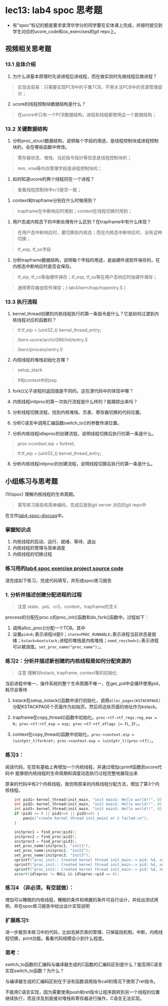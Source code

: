 # lec13: lab4 spoc 思考题

- 有"spoc"标记的题是要求拿清华学分的同学要在实体课上完成，并按时提交到学生对应的ucore_code和os_exercises的git repo上。

## 视频相关思考题

### 13.1 总体介绍

1. 为什么讲基本原理时先讲进程后讲线程，而在做实验时先做线程后做进程？

 > 实现会容易：只需要实现PCB中的子集TCB，不用关注PCB中的资源管理部分；

2. ucore的线程控制块数据结构是什么？

 > 在ucore中只有一个PCB数据结构，进程和线程都使用这一个数据结构；

### 13.2 关键数据结构

1. 分析proc_struct数据结构，说明每个字段的用途，是线程控制块或进程控制块的，会在哪些函数中修改。

 > 寄存器状态、堆栈、当前指令指针等信息是线程控制块的；
 
 > mm, vma等内存管理字段是进程控制块的；

1. 如何知道ucore的两个线程同在一个进程？

 > 查看线程控制块中cr3是否一致；

1. context和trapframe分别在什么时候用到？

 > trapframe在中断响应时用到；context在线程切换时用到；

1. 用户态或内核态下的中断处理有什么区别？在trapframe中有什么体现？

 > 在用户态中断响应时，要切换到内核态；而在内核态中断响应时，没有这种切换；
 
 > tf_esp, tf_ss字段

1. 分析trapframe数据结构，说明每个字段的用途，是由硬件或软件保存的，在内核态中断响应时是否会保存。

 > tf_eip, tf_cs等由硬件保存；tf_esp, tf_ss等在用户态响应时由硬件保存；
 
 > 通用寄存器由软件保存；( lab4/kern/trap/trapentry.S )

### 13.3 执行流程

1. kernel_thread创建的内核线程执行的第一条指令是什么？它是如何过渡到内核线程对应的函数的？

 > tf.tf_eip = (uint32_t) kernel_thread_entry;

 > /kern-ucore/arch/i386/init/entry.S

 > /kern/process/entry.S

2. 内核线程的堆栈初始化在哪？

 > setup_stack

 > tf和context中的esp

3. fork()父子进程的返回值是不同的。这在源代码中的体现中哪？

4. 内核线程initproc的第一次执行流程是什么样的？能跟踪出来吗？

5. 分析线程切换流程，找到内核堆栈、页表、寄存器切换的代码位置。

6. 分析C语言中调用汇编函数switch_to()的参数传递位置。

7. 分析内核线程idleproc的创建流程，说明线程切换后执行的第一条是什么。

 > proc->context.eip = forkret;

 > tf.tf_eip = (uint32_t) kernel_thread_entry;

8. 分析内核线程initproc的创建流程，说明线程切换后执行的第一条是什么。

 > 
 
## 小组练习与思考题

(1)(spoc) 理解内核线程的生命周期。

> 需写练习报告和简单编码，完成后放到git server 对应的git repo中

在文件[lab4-spoc-discuss](lab4-spoc-discuss)中。

### 掌握知识点
1. 内核线程的启动、运行、就绪、等待、退出
2. 内核线程的管理与简单调度
3. 内核线程的切换过程

### 练习用的[lab4 spoc exercise project source code](https://github.com/chyyuu/ucore_lab/tree/master/related_info/lab4/lab4-spoc-discuss)

请完成如下练习，完成代码填写，并形成spoc练习报告

### 1. 分析并描述创建分配进程的过程

> 注意 state、pid、cr3，context，trapframe的含义

process的分配在proc.c的proc_init()函数和do_fork()函数中。过程如下：

1. 调用alloc_proc()分配一个TCB。其中
1. 设置`pid=0;`表示进程id是0；`state=PROC_RUNNABLE;`表示进程当前状态是就绪；`kstack=bootstack;`进程的堆栈是内核堆栈；`need_resched=1;`表示进程可以被调度。`set_proc_name("proc_name");`。

### 练习2：分析并描述新创建的内核线程是如何分配资源的

> 注意 理解对kstack, trapframe, context等的初始化

当前进程中唯一，操作系统的整个生命周期不唯一，在get_pid中会循环使用pid，耗尽会等待

1. kstack在setup_kstack()函数中进行初始化，调用`alloc_pages(KSTACKPAGE)`分配KSTACKPAGE个页面作为初始页，然后将这些页面的地址作为kstack。

1. trapframe在copy_thread()函数中初始化。`proc->tf->tf_regs.reg_eax = 0; proc->tf->tf_esp = esp; proc->tf->tf_eflags |= FL_IF;`。

1. context在copy_thread()函数中初始化。`proc->context.eip = (uintptr_t)forkret; proc->context.esp = (uintptr_t)(proc->tf);`。

### 练习3：

阅读代码，在现有基础上再增加一个内核线程，并通过增加cprintf函数到ucore代码中
能够把内核线程的生命周期和调度动态执行过程完整地展现出来

原来的代码中有2个内核线程，我仿照原来的内核线程分配方法，增加了第3个内核线程。

```c++
	int pid1= kernel_thread(init_main, "init main1: Hello world!!", 0);
    int pid2= kernel_thread(init_main, "init main2: Hello world!!", 0);
    int pid3= kernel_thread(init_main, "init main3: Hello world!!", 0);
    if (pid1 <= 0 || pid2<=0 || pid3<=0) {
        panic("create kernel thread init_main1 or 2 failed.\n");
    }

    initproc1 = find_proc(pid1);
	initproc2 = find_proc(pid2);
	initproc3 = find_proc(pid3);
    set_proc_name(initproc1, "init1");
	set_proc_name(initproc2, "init2");
	set_proc_name(initproc3, "init3");
    cprintf("proc_init:: Created kernel thread init_main--> pid: %d, name: %s\n",initproc1->pid, initproc1->name);
	cprintf("proc_init:: Created kernel thread init_main--> pid: %d, name: %s\n",initproc2->pid, initproc2->name);
	cprintf("proc_init:: Created kernel thread init_main--> pid: %d, name: %s\n",initproc3->pid, initproc3->name);
    assert(idleproc != NULL && idleproc->pid == 0);
```

### 练习4 （非必须，有空就做）：

增加可以睡眠的内核线程，睡眠的条件和唤醒的条件可自行设计，并给出测试用例，并在spoc练习报告中给出设计实现说明

### 扩展练习1: 

进一步裁剪本练习中的代码，比如去掉页表的管理，只保留段机制，中断，内核线程切换，print功能。看看代码规模会小到什么程度。

### 思考：

switch_to函数的汇编码与编译器生成的C函数的汇编码区别是什么？能否用C语言实现switch_to函数？为什么？

与编译器生成的汇编码区别在于没有函数调用指令call的情况下使用了ret指令。

不能用C语言实现，因为需要使用push和ret指令让程序跳转到另一个线程的位置继续执行，而且涉及到直接对堆栈和寄存器进行操作，C语言无法实现。
